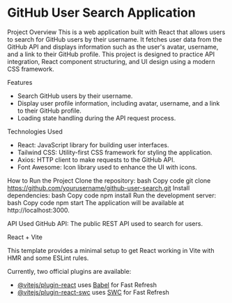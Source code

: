 # GitHub User Search Application
Project Overview
This is a web application built with React that allows users to search for GitHub users by their username. 
It fetches user data from the GitHub API and displays information such as the user's avatar, username, and a link to their GitHub profile. 
This project is designed to practice API integration, React component structuring, and UI design using a modern CSS framework.

Features
* Search GitHub users by their username.
* Display user profile information, including avatar, username, and a link to their GitHub profile.
* Loading state handling during the API request process.


Technologies Used
* React: JavaScript library for building user interfaces.
* Tailwind CSS: Utility-first CSS framework for styling the application.
* Axios: HTTP client to make requests to the GitHub API.
* Font Awesome: Icon library used to enhance the UI with icons.


How to Run the Project
Clone the repository:
bash
Copy code
git clone https://github.com/yourusername/github-user-search.git
Install dependencies:
bash
Copy code
npm install
Run the development server:
bash
Copy code
npm start
The application will be available at http://localhost:3000.

API Used
GitHub API: The public REST API used to search for users.

 React + Vite

This template provides a minimal setup to get React working in Vite with HMR and some ESLint rules.

Currently, two official plugins are available:

- [@vitejs/plugin-react](https://github.com/vitejs/vite-plugin-react/blob/main/packages/plugin-react/README.md) uses [Babel](https://babeljs.io/) for Fast Refresh
- [@vitejs/plugin-react-swc](https://github.com/vitejs/vite-plugin-react-swc) uses [SWC](https://swc.rs/) for Fast Refresh
